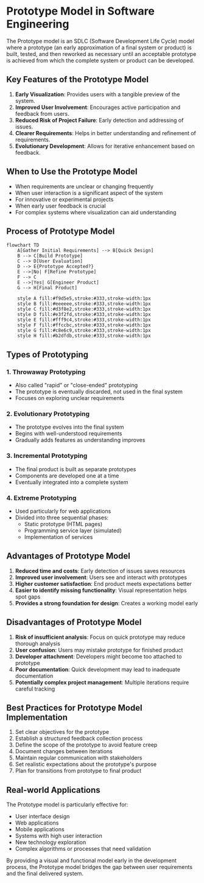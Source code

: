 # Prototype Model in Software Engineering

The Prototype model is an SDLC (Software Development Life Cycle) model where a prototype (an early approximation of a final system or product) is built, tested, and then reworked as necessary until an acceptable prototype is achieved from which the complete system or product can be developed.

## Key Features of the Prototype Model

1. **Early Visualization**: Provides users with a tangible preview of the system.
2. **Improved User Involvement**: Encourages active participation and feedback from users.
3. **Reduced Risk of Project Failure**: Early detection and addressing of issues.
4. **Clearer Requirements**: Helps in better understanding and refinement of requirements.
5. **Evolutionary Development**: Allows for iterative enhancement based on feedback.

## When to Use the Prototype Model

- When requirements are unclear or changing frequently
- When user interaction is a significant aspect of the system
- For innovative or experimental projects
- When early user feedback is crucial
- For complex systems where visualization can aid understanding

## Process of Prototype Model

```mermaid
flowchart TD
    A[Gather Initial Requirements] --> B[Quick Design]
    B --> C[Build Prototype]
    C --> D[User Evaluation]
    D --> E{Prototype Accepted?}
    E -->|No| F[Refine Prototype]
    F --> C
    E -->|Yes| G[Engineer Product]
    G --> H[Final Product]
    
    style A fill:#f9d5e5,stroke:#333,stroke-width:1px
    style B fill:#eeeeee,stroke:#333,stroke-width:1px
    style C fill:#d3f8e2,stroke:#333,stroke-width:1px
    style D fill:#e3f2fd,stroke:#333,stroke-width:1px
    style E fill:#fff9c4,stroke:#333,stroke-width:1px
    style F fill:#ffccbc,stroke:#333,stroke-width:1px
    style G fill:#c8e6c9,stroke:#333,stroke-width:1px
    style H fill:#b2dfdb,stroke:#333,stroke-width:1px
```

## Types of Prototyping

### 1. Throwaway Prototyping
- Also called "rapid" or "close-ended" prototyping
- The prototype is eventually discarded, not used in the final system
- Focuses on exploring unclear requirements

### 2. Evolutionary Prototyping
- The prototype evolves into the final system
- Begins with well-understood requirements
- Gradually adds features as understanding improves

### 3. Incremental Prototyping
- The final product is built as separate prototypes
- Components are developed one at a time
- Eventually integrated into a complete system

### 4. Extreme Prototyping
- Used particularly for web applications
- Divided into three sequential phases:
  - Static prototype (HTML pages)
  - Programming service layer (simulated)
  - Implementation of services

## Advantages of Prototype Model

1. **Reduced time and costs**: Early detection of issues saves resources
2. **Improved user involvement**: Users see and interact with prototypes
3. **Higher customer satisfaction**: End product meets expectations better
4. **Easier to identify missing functionality**: Visual representation helps spot gaps
5. **Provides a strong foundation for design**: Creates a working model early

## Disadvantages of Prototype Model

1. **Risk of insufficient analysis**: Focus on quick prototype may reduce thorough analysis
2. **User confusion**: Users may mistake prototype for finished product
3. **Developer attachment**: Developers might become too attached to prototype
4. **Poor documentation**: Quick development may lead to inadequate documentation
5. **Potentially complex project management**: Multiple iterations require careful tracking

## Best Practices for Prototype Model Implementation

1. Set clear objectives for the prototype
2. Establish a structured feedback collection process
3. Define the scope of the prototype to avoid feature creep
4. Document changes between iterations
5. Maintain regular communication with stakeholders
6. Set realistic expectations about the prototype's purpose
7. Plan for transitions from prototype to final product

## Real-world Applications

The Prototype model is particularly effective for:
- User interface design
- Web applications
- Mobile applications
- Systems with high user interaction
- New technology exploration
- Complex algorithms or processes that need validation

By providing a visual and functional model early in the development process, the Prototype model bridges the gap between user requirements and the final delivered system.
